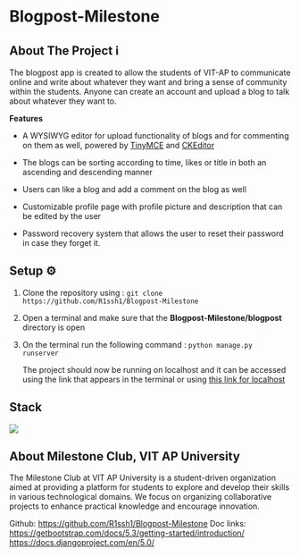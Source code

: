 # Blogpost-Milestone

## About The Project :information_source:
The blogpost app is created to allow the students of VIT-AP to communicate online and write about whatever they want and bring a sense of community within the students.
Anyone can create an account and upload a blog to talk about whatever they want to. 

**Features**
 - A WYSIWYG editor for upload functionality of blogs and for commenting on them as well, powered by [TinyMCE](https://www.tiny.cloud/) and [CKEditor](https://ckeditor.com/)
 
 - The blogs can be sorting according to time, likes or title in both an ascending and descending manner
 
 - Users can like a blog and add a comment on the blog as well
 
 - Customizable profile page with profile picture and description that can be edited by the user

 - Password recovery system that allows the user to reset their password in case they forget it.

## Setup :gear:
 1. Clone the repository using  : 
		`git clone https://github.com/R1ssh1/Blogpost-Milestone`
 2. Open a terminal and make sure that the **Blogpost-Milestone/blogpost** directory is open
 3. On the terminal run the following command :
	 `python manage.py runserver`
	 
	 The project should now be running on localhost and it can be accessed using the link that appears in the terminal or using [this link for localhost](http://127.0.0.1:8000/)

## Stack
<img src="https://images.app.goo.gl/GVKnJyT9Y6hSAw1GA">

## About Milestone Club, VIT AP University

The Milestone Club at VIT AP University is a student-driven organization aimed at providing a platform for students to explore and develop their skills in various technological domains. We focus on organizing collaborative projects to enhance practical knowledge and encourage innovation.

Github: https://github.com/R1ssh1/Blogpost-Milestone
Doc links:
https://getbootstrap.com/docs/5.3/getting-started/introduction/
https://docs.djangoproject.com/en/5.0/



